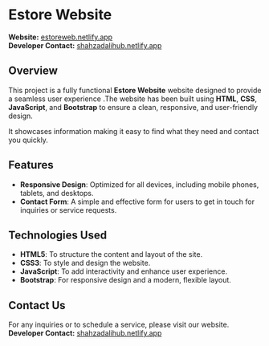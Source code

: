 # Estore Website

**Website:** [estoreweb.netlify.app](https://estoreweb.netlify.app)  
**Developer Contact:** [shahzadalihub.netlify.app](https://shahzadalihub.netlify.app)

## Overview

This project is a fully functional **Estore Website** website designed to provide a seamless user experience .The website has been built using **HTML**, **CSS**, **JavaScript**, and **Bootstrap** to ensure a clean, responsive, and user-friendly design.

It showcases information making it easy to find what they need and contact you quickly.

## Features

- **Responsive Design**: Optimized for all devices, including mobile phones, tablets, and desktops.
- **Contact Form**: A simple and effective form for users to get in touch for inquiries or service requests.

## Technologies Used

- **HTML5**: To structure the content and layout of the site.
- **CSS3**: To style and design the website.
- **JavaScript**: To add interactivity and enhance user experience.
- **Bootstrap**: For responsive design and a modern, flexible layout.

## Contact Us

For any inquiries or to schedule a service, please visit our website.  
**Developer Contact:** [shahzadalihub.netlify.app](https://shahzadalihub.netlify.app)
